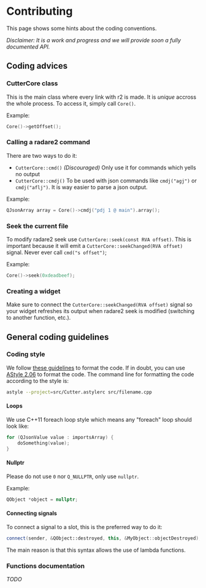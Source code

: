 # Contributing

This page shows some hints about the coding conventions.

*Disclaimer: It is a work and progress and we will provide soon a fully documented API.*

## Coding advices

### CutterCore class

This is the main class where every link with r2 is made. It is *unique* accross the whole process. To access it, simply call `Core()`.

Example:
```c++
Core()->getOffset();
```

### Calling a radare2 command

There are two ways to do it:
* `CutterCore::cmd()` *(Discouraged)* Only use it for commands which yells no output
* `CutterCore::cmdj()` To be used with json commands like `cmdj("agj")` or `cmdj("aflj")`. It is way easier to parse a json output.

Example:
```c++
QJsonArray array = Core()->cmdj("pdj 1 @ main").array();
```

### Seek the current file

To modify radare2 seek use `CutterCore::seek(const RVA offset)`. This is important because it will emit a `CutterCore::seekChanged(RVA offset)` signal.
Never ever call `cmd("s offset")`;

Example:
```c++
Core()->seek(0xdeadbeef);
```

### Creating a widget

Make sure to connect the `CutterCore::seekChanged(RVA offset)` signal so your widget refreshes its output when radare2 seek is modified (switching to another function, etc.).

## General coding guidelines

### Coding style

We follow [these guidelines](https://wiki.qt.io/Qt_Coding_Style) to format the code.
If in doubt, you can use [AStyle 2.06](https://sourceforge.net/projects/astyle/files/astyle/astyle%202.06/) to format the code. The command line for formatting the code according to the style is:

```bash
astyle --project=src/Cutter.astylerc src/filename.cpp
```

#### Loops

We use C++11 foreach loop style which means any "foreach" loop should look like:
```c++
for (QJsonValue value : importsArray) {
    doSomething(value);
}
```

#### Nullptr

Please do not use `0` nor `Q_NULLPTR`, only use `nullptr`.

Example:
```c++
QObject *object = nullptr;
```

#### Connecting signals

To connect a signal to a slot, this is the preferred way to do it:
```c++
connect(sender, &QObject::destroyed, this, &MyObject::objectDestroyed);
```
The main reason is that this syntax allows the use of lambda functions.

### Functions documentation

*TODO*
